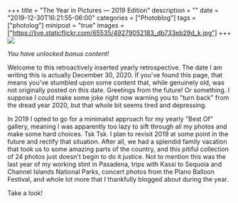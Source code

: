 +++
title = "The Year in Pictures — 2019 Edition"
description = ""
date = "2019-12-30T16:21:55-06:00"
categories = ["Photoblog"]
tags = ["photolog"]
minipost = "true"
images = ["https://live.staticflickr.com/65535/49279052183_db733eb29d_k.jpg"]
+++
[![](https://live.staticflickr.com/65535/49279052183_db733eb29d_k.jpg)](https://www.flickr.com/photos/tobyjmarks/albums/72157712375623937)

*You have unlocked bonus content!*

Welcome to this retroactively inserted yearly retrospective. The date I am writing this is actually December 30, 2020. If you've found this page, that means you've stumbled upon some content that, while genuinely old, was not originally posted on this date. Greetings from the future! Or something. I suppose I could make some joke right now warning you to "turn back" from the dread year 2020, but that whole bit seems tired and depressing.

In 2019 I opted to go for a minimalist approach for my yearly "Best Of" gallery, meaning I was apparently too lazy to sift through all my photos and make some hard choices. Tsk Tsk. I plan to revisit 2019 at some point in the future and rectify that situation. After all, we had a splendid family vacation that took us to some amazing parts of the country, and this pitiful collection of 24 photos just doesn't begin to do it justice. Not to mention this was the last year of my working stint in Pasadena, trips with Kassi to Sequoia and Channel Islands National Parks, concert photos from the Plano Balloon Festival, and whole lot more that I thankfully blogged about during the year.

Take a look!
